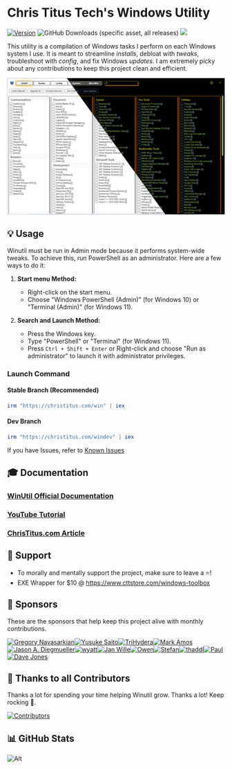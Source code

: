 # Chris Titus Tech's Windows Utility

[![Version](https://img.shields.io/github/v/release/ChrisTitusTech/winutil?color=%230567ff&label=Latest%20Release&style=for-the-badge)](https://github.com/ChrisTitusTech/winutil/releases/latest)
![GitHub Downloads (specific asset, all releases)](https://img.shields.io/github/downloads/ChrisTitusTech/winutil/winutil.ps1?label=Total%20Downloads&style=for-the-badge)
[![](https://dcbadge.limes.pink/api/server/https://discord.gg/RUbZUZyByQ?theme=default-inverted&style=for-the-badge)](https://discord.gg/RUbZUZyByQ)

This utility is a compilation of Windows tasks I perform on each Windows system I use. It is meant to streamline *installs*, debloat with *tweaks*, troubleshoot with *config*, and fix Windows *updates*. I am extremely picky about any contributions to keep this project clean and efficient.

![screen-install](./docs/assets/Title-Screen.png)

## 💡 Usage

Winutil must be run in Admin mode because it performs system-wide tweaks. To achieve this, run PowerShell as an administrator. Here are a few ways to do it:

1. **Start menu Method:**
   - Right-click on the start menu.
   - Choose "Windows PowerShell (Admin)" (for Windows 10) or "Terminal (Admin)" (for Windows 11).

2. **Search and Launch Method:**
   - Press the Windows key.
   - Type "PowerShell" or "Terminal" (for Windows 11).
   - Press `Ctrl + Shift + Enter` or Right-click and choose "Run as administrator" to launch it with administrator privileges.

### Launch Command

#### Stable Branch (Recommended)

```ps1
irm "https://christitus.com/win" | iex
```
#### Dev Branch

```ps1
irm "https://christitus.com/windev" | iex
```

If you have Issues, refer to [Known Issues](https://christitustech.github.io/winutil/KnownIssues/)

## 🎓 Documentation

### [WinUtil Official Documentation](https://christitustech.github.io/winutil/)

### [YouTube Tutorial](https://www.youtube.com/watch?v=6UQZ5oQg8XA)

### [ChrisTitus.com Article](https://christitus.com/windows-tool/)

## 💖 Support
- To morally and mentally support the project, make sure to leave a ⭐️!
- EXE Wrapper for $10 @ https://www.cttstore.com/windows-toolbox

## 💖 Sponsors

These are the sponsors that help keep this project alive with monthly contributions.

<!-- sponsors --><a href="https://github.com/GregoryNavasarkian"><img src="https://github.com/GregoryNavasarkian.png" width="60px" alt="Gregory Navasarkian" /></a><a href="https://github.com/ysaito8015"><img src="https://github.com/ysaito8015.png" width="60px" alt="Yusuke Saito" /></a><a href="https://github.com/TriHydera"><img src="https://github.com/TriHydera.png" width="60px" alt="TriHydera" /></a><a href="https://github.com/jozozovko"><img src="https://github.com/jozozovko.png" width="60px" alt="" /></a><a href="https://github.com/DelDongo"><img src="https://github.com/DelDongo.png" width="60px" alt="" /></a><a href="https://github.com/markamos"><img src="https://github.com/markamos.png" width="60px" alt="Mark Amos" /></a><a href="https://github.com/dwelfusius"><img src="https://github.com/dwelfusius.png" width="60px" alt="" /></a><a href="https://github.com/mews-se"><img src="https://github.com/mews-se.png" width="60px" alt="" /></a><a href="https://github.com/jdiegmueller"><img src="https://github.com/jdiegmueller.png" width="60px" alt="Jason A. Diegmueller" /></a><a href="https://github.com/AlanTristar"><img src="https://github.com/AlanTristar.png" width="60px" alt="" /></a><a href="https://github.com/JennJones89"><img src="https://github.com/JennJones89.png" width="60px" alt="" /></a><a href="https://github.com/zepled112"><img src="https://github.com/zepled112.png" width="60px" alt="wyatt" /></a><a href="https://github.com/Cube707"><img src="https://github.com/Cube707.png" width="60px" alt="Jan Wille" /></a><a href="https://github.com/Owen-3456"><img src="https://github.com/Owen-3456.png" width="60px" alt="Owen" /></a><a href="https://github.com/altugtekiner"><img src="https://github.com/altugtekiner.png" width="60px" alt="" /></a><a href="https://github.com/getsmor"><img src="https://github.com/getsmor.png" width="60px" alt="" /></a><a href="https://github.com/robertsandrock"><img src="https://github.com/robertsandrock.png" width="60px" alt="" /></a><a href="https://github.com/jeffnesbit"><img src="https://github.com/jeffnesbit.png" width="60px" alt="" /></a><a href="https://github.com/mmomega"><img src="https://github.com/mmomega.png" width="60px" alt="" /></a><a href="https://github.com/KenichiQaz"><img src="https://github.com/KenichiQaz.png" width="60px" alt="Stefan" /></a><a href="https://github.com/thaddl"><img src="https://github.com/thaddl.png" width="60px" alt="thaddl" /></a><a href="https://github.com/paulsheets"><img src="https://github.com/paulsheets.png" width="60px" alt="Paul" /></a><a href="https://github.com/djones369"><img src="https://github.com/djones369.png" width="60px" alt="Dave Jones" /></a><!-- sponsors -->

## 🏅 Thanks to all Contributors
Thanks a lot for spending your time helping Winutil grow. Thanks a lot! Keep rocking 🍻.

[![Contributors](https://contrib.rocks/image?repo=ChrisTitusTech/winutil)](https://github.com/ChrisTitusTech/winutil/graphs/contributors)

## 📊 GitHub Stats

![Alt](https://repobeats.axiom.co/api/embed/aad37eec9114c507f109d34ff8d38a59adc9503f.svg "Repobeats analytics image")
